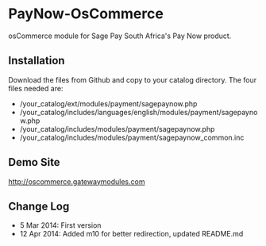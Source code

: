 PayNow-OsCommerce
=================

osCommerce module for Sage Pay South Africa's Pay Now product.

Installation 
------------

Download the files from Github and copy to your catalog directory. The four files needed are:

* /your_catalog/ext/modules/payment/sagepaynow.php
* /your_catalog/includes/languages/english/modules/payment/sagepaynow.php
* /your_catalog/includes/modules/payment/sagepaynow.php
* /your_catalog/includes/modules/payment/sagepaynow_common.inc

Demo Site
---------
http://oscommerce.gatewaymodules.com

Change Log
----------
* 5 Mar 2014: First version
* 12 Apr 2014: Added m10 for better redirection, updated README.md
